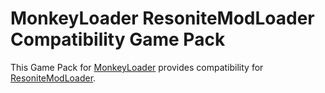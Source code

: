 # MonkeyLoader ResoniteModLoader Compatibility Game Pack

This Game Pack for [MonkeyLoader](https://github.com/MonkeyModdingTroop/MonkeyLoader)
provides compatibility for [ResoniteModLoader](https://github.com/resonite-modding-group/ResoniteModLoader).